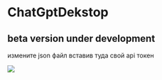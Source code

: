 # ChatGptDekstop
<h2>beta version under development</h2>
<p>измените json файл вставив туда свой api токен</p>
<img src="https://i.postimg.cc/fy4FtYMp/image.png"/>
